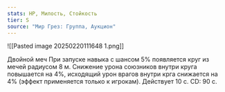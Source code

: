 ```yaml
---
stats: HP, Милость, Стойкость
tier: S
source: "Мир Грез: Группа, Аукцион"
---
```

![[Pasted image 20250220111648 1.png]]

Двойной меч
При запуске навыка с шансом 5% появляется круг из мечей радиусом 8 м. Снижение урона союзников внутри круга повышается на 4%, исходящий урон врагов внутри крга снижается на 4% (эффект применяется только к игрокам). Действует 10 с. CD: 90 с.